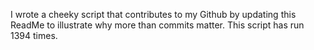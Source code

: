 I wrote a cheeky script that contributes to my Github by updating this ReadMe to illustrate why more than commits matter. This script has run 1394 times.
